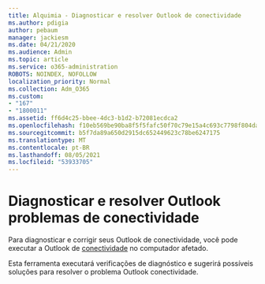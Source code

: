 ```yaml
---
title: Alquimia - Diagnosticar e resolver Outlook de conectividade
ms.author: pdigia
author: pebaum
manager: jackiesm
ms.date: 04/21/2020
ms.audience: Admin
ms.topic: article
ms.service: o365-administration
ROBOTS: NOINDEX, NOFOLLOW
localization_priority: Normal
ms.collection: Adm_O365
ms.custom:
- "167"
- "1800011"
ms.assetid: ff6d4c25-bbee-4dc3-b1d2-b72081ecdca2
ms.openlocfilehash: f10eb569be90ba8f5f5fafc50f70c79e15a4c693c7798f804da4206846eccecc
ms.sourcegitcommit: b5f7da89a650d2915dc652449623c78be6247175
ms.translationtype: MT
ms.contentlocale: pt-BR
ms.lasthandoff: 08/05/2021
ms.locfileid: "53933705"
---
```

# <a name="diagnose-and-resolve-outlook-connectivity-issues"></a>Diagnosticar e resolver Outlook problemas de conectividade

Para diagnosticar e corrigir seus Outlook de conectividade, você pode executar a Outlook de [conectividade](https://aka.ms/SaRA-OutlookDisconnect-Alchemy) no computador afetado.
  
Esta ferramenta executará verificações de diagnóstico e sugerirá possíveis soluções para resolver o problema Outlook conectividade.
  